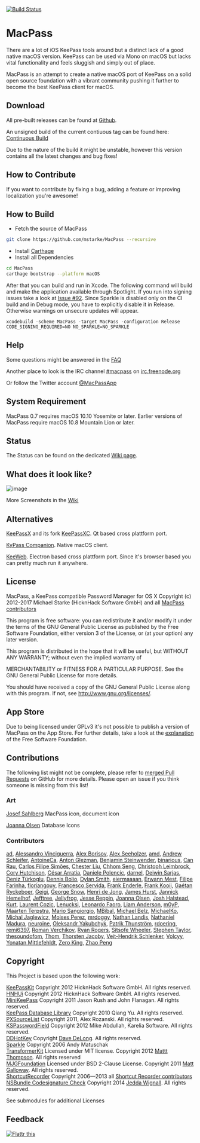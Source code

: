 [![Build Status](https://travis-ci.org/MacPass/MacPass.svg?branch=continuous)](https://travis-ci.org/MacPass/MacPass)

# MacPass

There are a lot of iOS KeePass tools around but a distinct lack of a good native macOS version.
KeePass can be used via Mono on macOS but lacks vital functionality and feels sluggish and simply out of place.

MacPass is an attempt to create a native macOS port of KeePass on a solid open source foundation with a vibrant community pushing it further to become the best KeePass client for macOS.

## Download

All pre-built releases can be found at [Github](https://github.com/mstarke/MacPass/releases).

An unsigned build of the current contiuous tag can be found here: [Continuous Build](https://github.com/mstarke/MacPass/releases/tag/continuous)

Due to the nature of the build it might be unstable, however this version contains all the latest changes and bug fixes!

## How to Contribute

If you want to contribute by fixing a bug, adding a feature or improving localization you're awesome!

## How to Build

* Fetch the source of MacPass
```bash
git clone https://github.com/mstarke/MacPass --recursive
```
* Install [Carthage](https://github.com/Carthage/Carthage#installing-carthage)
* Install all Dependencies
```bash
cd MacPass
carthage bootstrap --platform macOS
```
After that you can build and run in Xcode. The following command will build and make the application available through Spotlight. If you run into signing issues take a look at [Issue #92](https://github.com/mstarke/MacPass/issues/92). Since Sparkle is disabled only on the CI build and in Debug mode, you have to explicitly disable it in Release. Otherwise warnings on unsecure updates will appear.

    xcodebuild -scheme MacPass -target MacPass -configuration Release CODE_SIGNING_REQUIRED=NO NO_SPARKLE=NO_SPARKLE

## Help

Some questions might be answered in the [FAQ](https://github.com/mstarke/MacPass/wiki/FAQ)

Another place to look is the IRC channel [#macpass](irc://irc.freenode.org/macpass) on [irc.freenode.org](irc://irc.freenode.org)

Or follow the Twitter account [@MacPassApp](https://twitter.com/MacPassApp)

## System Requirement

MacPass 0.7 requires macOS 10.10 Yosemite or later.
Earlier versions of MacPass require macOS 10.8 Mountain Lion or later.

## Status

The Status can be found on the dedicated [Wiki page](https://github.com/mstarke/MacPass/wiki/Status).

## What does it look like?

![image](https://raw.github.com/mstarke/MacPass/master/Assets/Screenshots/MacPass.png)

More Screenshots in the [Wiki](https://github.com/mstarke/MacPass/wiki/Screenshots)

## Alternatives
 
[KeePassX](https://www.keepassx.org) and its fork [KeePassXC](https://github.com/keepassxreboot/keepassxc). Qt based cross plattform port.

[KyPass Companion](http://www.kyuran.be/logiciels/kypass4mac/). Native macOS client.

[KeeWeb](https://keeweb.info). Electron based cross plattform port. Since it's browser based you can pretty much run it anywhere.

## License

MacPass, a KeePass compatible Password Manager for OS X
Copyright (c) 2012-2017  Michael Starke (HicknHack Software GmbH) and all [MacPass contributors](https://github.com/mstarke/MacPass/graphs/contributors)

This program is free software: you can redistribute it and/or modify
it under the terms of the GNU General Public License as published by
the Free Software Foundation, either version 3 of the License, or
(at your option) any later version.

This program is distributed in the hope that it will be useful,
but WITHOUT ANY WARRANTY; without even the implied warranty of

MERCHANTABILITY or FITNESS FOR A PARTICULAR PURPOSE.  See the
GNU General Public License for more details.

You should have received a copy of the GNU General Public License
along with this program.  If not, see <http://www.gnu.org/licenses/>.

## App Store

Due to being licensed under GPLv3 it's not possible to publish a version of MacPass on the App Store.
For further details, take a look at the [explanation](https://www.fsf.org/news/2010-05-app-store-compliance) of the Free Software Foundation.

## Contributions

The following list might not be complete, please refer to [merged Pull Requests](https://github.com/mstarke/MacPass/pulls?utf8=✓&q=is%3Apr+is%3Aclosed+is%3Amerged) on GitHub for more details. Please open an issue if you think someone is missing from this list!

### Art

[Josef Sahlberg](https://josef.sh) MacPass icon, document icon

[Joanna Olsen](https://github.com/JoannaOlsen) Database Icons

### Contributors

[ad](mailto:github.mnms@mamber.net),
[Alessandro Vinciguerra](mailto:30745465+Arc676@users.noreply.github.com),
[Alex Borisov](mailto:alex@alexborisov.org),
[Alex Seeholzer](mailto:seeholzer@gmail.com),
[amd](mailto:amd@gurge.com),
[Andrew Schleifer](mailto:me@andrewschleifer.name),
[AntoineCa](mailto:antoine@carrincazeaux.fr),
[Anton Glezman](mailto:anton@glezman.ru),
[Benjamin Steinwender](mailto:b@stbe.at),
[binarious](mailto:bieder.martin@googlemail.com),
[Can Rau](mailto:cansrau@gmail.com),
[Carlos Filipe Simões](mailto:ravemir@users.noreply.github.com),
[Chester Liu](mailto:skyline75489@outlook.com),
[Chhom Seng](mailto:chhom.seng@gmail.com),
[Christoph Leimbrock](mailto:christoph.leimbrock@gmx.de),
[Cory Hutchison](mailto:cjhutchi@users.noreply.github.com),
[César Arratia](mailto:buttcmd@gmail.com),
[Daniele Polencic](mailto:daniele.polencic@gmail.com),
[darnel](mailto:vojta.j@gmail.com),
[Deiwin Sarjas](mailto:deiwin.sarjas@gmail.com),
[Deniz Türkoglu](mailto:denizt@users.noreply.github.com),
[Dennis Bolio](mailto:git@bolio.nl),
[Dylan Smith](mailto:dylansmith@gmail.com),
[eiermaaaan](mailto:37532252+eiermaaaan@users.noreply.github.com),
[Erwann Mest](mailto:m+github@kud.io),
[Filipe Farinha](mailto:filipe@ktorn.com),
[floriangouy](mailto:florian.gouy@gmail.com),
[Francesco Servida](mailto:info@francescoservida.ch),
[Frank Enderle](mailto:frank.enderle@anamica.de),
[Frank Kooij](mailto:FrankKooij@users.noreply.github.com),
[Gaétan Ryckeboer](mailto:gryckeboer@jouve.com),
[Geigi](mailto:git@geigi.de),
[George Snow](mailto:gsnowiii@gmail.com),
[Henri de Jong](mailto:henridejong@gmail.com),
[James Hurst](mailto:jamesrhurst@outlook.com),
[Jannick Hemelhof](mailto:mister.jannick@gmail.com),
[Jefftree](mailto:jeffrey.ying86@live.com),
[Jellyfrog](mailto:Jellyfrog@users.noreply.github.com),
[Jesse Reppin](mailto:mail@jessereppin.de),
[Joanna Olsen](mailto:jo4flash@gmail.com),
[Josh Halstead](mailto:jhalstead85@gmail.com),
[Kurt](mailto:kurt@soapbox-software.com),
[Laurent Cozic](mailto:laurent22@users.noreply.github.com),
[Lenucksi](mailto:lenucksi@users.noreply.github.com),
[Leonardo Faoro](mailto:lfaoro@users.noreply.github.com),
[Liam Anderson](mailto:liam.anderson.91@gmail.com),
[m0yP](mailto:moises@perez.lt),
[Maarten Terpstra](mailto:m.l.terpstra@student.rug.nl),
[Mario Sangiorgio](mailto:mariosangiorgio@gmail.com),
[MBibal](mailto:michel.bibal@gmail.com),
[Michael Belz](mailto:mbelz@outlook.de),
[MichaelKo](mailto:viacheslav.sychov@gmail.com),
[Michal Jaglewicz](mailto:michalj@webii.pl),
[Moises Perez](mailto:moises@perez.lt),
[mrdoggy](mailto:mrdoggy.all@gmail.com),
[Nathan Landis](mailto:nathanlandis@gmail.com),
[Nathaniel Madura](mailto:nmadura@umich.edu),
[neuroine](mailto:d.dzieduch@gmail.com),
[Oleksandr Yakubchyk](mailto:buddax2@gmail.com),
[Patrik Thunström](mailto:magebarf@gmail.com),
[rdoering](mailto:rdoering.info@gmail.com),
[remi6397](mailto:remi6397@gmail.com),
[Roman Verchikov](mailto:roman-verchikov@users.noreply.github.com),
[Ryan Rogers](mailto:ryan@timewasted.me),
[Sitsofe Wheeler](mailto:sitsofe@yahoo.com),
[Stephen Taylor](mailto:schtee.taylor@gmail.com),
[thesoundofom](mailto:45923716+thesoundofom@users.noreply.github.com),
[Thom](mailto:thomscode@gmail.com),
[Thorsten Jacoby](mailto:tjacoby@gmail.com),
[Veit-Hendrik Schlenker](mailto:git@vhschlenker.de),
[Volcyy](mailto:Volcyy@users.noreply.github.com),
[Yonatan Mittlefehldt](mailto:yono@toojuice.com),
[Zero King](mailto:l2dy@icloud.com),
[Zhao Peng](mailto:patchao2000@gmail.com)

## Copyright

This Project is based upon the following work:

[KeePassKit](https://github.com/mstarke/KeePassKit) Copyright 2012 HicknHack Software GmbH. All rights reserved.  
[HNHUi](https://github.com/mstarke/HNHUi) Copyright 2012 HicknHack Software GmbH. All rights reserved.  
[MiniKeePass](https://github.com/MiniKeePass/MiniKeePass) Copyright 2011 Jason Rush and John Flanagan. All rights reserved.  
[KeePass Database Library](https://github.com/mpowrie/KeePassLib) Copyright 2010 Qiang Yu. All rights reserved.  
[PXSourceList](https://github.com/Perspx/PXSourceList) Copyright 2011, Alex Rozanski. All rights reserved.  
[KSPasswordField](https://github.com/karelia/SecurityInterface) Copyright 2012 Mike Abdullah, Karelia Software. All rights reserved.  
[DDHotKey](https://github.com/davedelong/DDHotKey) Copyright [Dave DeLong](http://www.davedelong.com). All rights reserved.  
[Sparkle](http://sparkle.andymatuschak.org) Copyright 2006 Andy Matuschak  
[TransformerKit](https://github.com/mattt/TransformerKit) Licensed under MIT license. Copyright 2012 [Mattt Thompson](http://mattt.me/). All rights reserved  
[MJGFoundation](https://github.com/mstarke/MJGFoundation) Licensed under BSD 2-Clause License. Copyright 2011 [Matt Galloway](http://www.galloway.me.uk/). All rights reserved.  
[ShortcutRecorder](http://wafflesoftware.net/shortcut/) Copyright 2006—2013 all [Shortcut Recorder contributors](http://wafflesoftware.net/shortcut/contributors/)  
[NSBundle Codesignature Check](http://jedda.me/2012/03/verifying-plugin-bundles-using-code-signing/) Copyright 2014 [Jedda Wignall](http://jedda.me). All rights reserved.

See submodules for additional Licenses

## Feedback

[![Flattr this](https://api.flattr.com/button/flattr-badge-large.png)](https://flattr.com/thing/1550529/mstarkeMacPass-on-GitHub)
